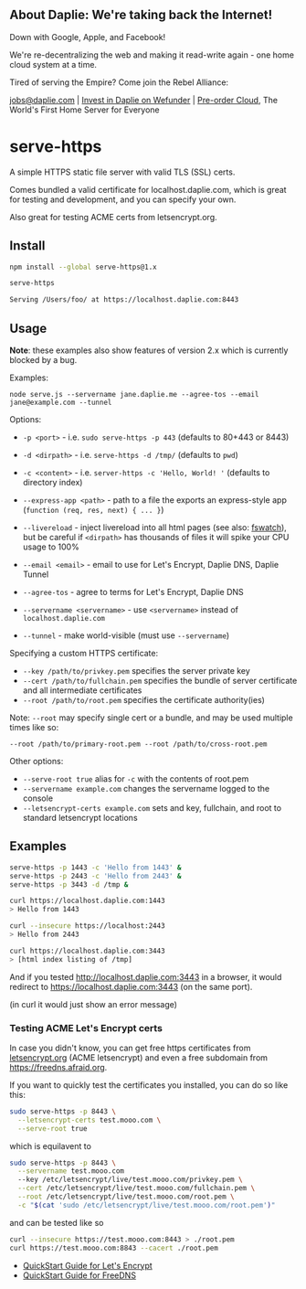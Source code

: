 <!-- BANNER_TPL_BEGIN -->

About Daplie: We're taking back the Internet!
--------------

Down with Google, Apple, and Facebook!

We're re-decentralizing the web and making it read-write again - one home cloud system at a time.

Tired of serving the Empire? Come join the Rebel Alliance:

<a href="mailto:jobs@daplie.com">jobs@daplie.com</a> | [Invest in Daplie on Wefunder](https://daplie.com/invest/) | [Pre-order Cloud](https://daplie.com/preorder/), The World's First Home Server for Everyone

<!-- BANNER_TPL_END -->

serve-https
===========

A simple HTTPS static file server with valid TLS (SSL) certs.

Comes bundled a valid certificate for localhost.daplie.com,
which is great for testing and development, and you can specify your own.

Also great for testing ACME certs from letsencrypt.org.

Install
-------

```bash
npm install --global serve-https@1.x
```

```bash
serve-https
```

```bash
Serving /Users/foo/ at https://localhost.daplie.com:8443
```

Usage
-----

**Note**: these examples also show features of version 2.x which is currently blocked by a bug.

Examples:

```
node serve.js --servername jane.daplie.me --agree-tos --email jane@example.com --tunnel
```

Options:

* `-p <port>` - i.e. `sudo serve-https -p 443` (defaults to 80+443 or 8443)
* `-d <dirpath>` - i.e. `serve-https -d /tmp/` (defaults to `pwd`)
* `-c <content>` - i.e. `server-https -c 'Hello, World! '` (defaults to directory index)
* `--express-app <path>` - path to a file the exports an express-style app (`function (req, res, next) { ... }`)
* `--livereload` - inject livereload into all html pages (see also: [fswatch](http://stackoverflow.com/a/13807906/151312)), but be careful if `<dirpath>` has thousands of files it will spike your CPU usage to 100%

* `--email <email>` - email to use for Let's Encrypt, Daplie DNS, Daplie Tunnel
* `--agree-tos` - agree to terms for Let's Encrypt, Daplie DNS
* `--servername <servername>` - use `<servername>` instead of `localhost.daplie.com`
* `--tunnel` - make world-visible (must use `--servername`)

Specifying a custom HTTPS certificate:

* `--key /path/to/privkey.pem` specifies the server private key
* `--cert /path/to/fullchain.pem` specifies the bundle of server certificate and all intermediate certificates
* `--root /path/to/root.pem` specifies the certificate authority(ies)

Note: `--root` may specify single cert or a bundle, and may be used multiple times like so:

```
--root /path/to/primary-root.pem --root /path/to/cross-root.pem
```

Other options:

* `--serve-root true` alias for `-c` with the contents of root.pem
* `--servername example.com` changes the servername logged to the console
* `--letsencrypt-certs example.com` sets and key, fullchain, and root to standard letsencrypt locations

Examples
--------

```bash
serve-https -p 1443 -c 'Hello from 1443' &
serve-https -p 2443 -c 'Hello from 2443' &
serve-https -p 3443 -d /tmp &

curl https://localhost.daplie.com:1443
> Hello from 1443

curl --insecure https://localhost:2443
> Hello from 2443

curl https://localhost.daplie.com:3443
> [html index listing of /tmp]
```

And if you tested <http://localhost.daplie.com:3443> in a browser,
it would redirect to <https://localhost.daplie.com:3443> (on the same port).

(in curl it would just show an error message)

### Testing ACME Let's Encrypt certs

In case you didn't know, you can get free https certificates from
[letsencrypt.org](https://letsencrypt.org)
(ACME letsencrypt)
and even a free subdomain from <https://freedns.afraid.org>.

If you want to quickly test the certificates you installed,
you can do so like this:

```bash
sudo serve-https -p 8443 \
  --letsencrypt-certs test.mooo.com \
  --serve-root true
```

which is equilavent to

```bash
sudo serve-https -p 8443 \
  --servername test.mooo.com
  --key /etc/letsencrypt/live/test.mooo.com/privkey.pem \
  --cert /etc/letsencrypt/live/test.mooo.com/fullchain.pem \
  --root /etc/letsencrypt/live/test.mooo.com/root.pem \
  -c "$(cat 'sudo /etc/letsencrypt/live/test.mooo.com/root.pem')"
```

and can be tested like so

```bash
curl --insecure https://test.mooo.com:8443 > ./root.pem
curl https://test.mooo.com:8843 --cacert ./root.pem
```

* [QuickStart Guide for Let's Encrypt](https://coolaj86.com/articles/lets-encrypt-on-raspberry-pi/)
* [QuickStart Guide for FreeDNS](https://coolaj86.com/articles/free-dns-hosting-with-freedns-afraid-org.html)
